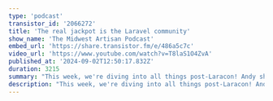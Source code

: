 ```yaml
---
type: 'podcast'
transistor_id: '2066272'
title: 'The real jackpot is the Laravel community'
show_name: 'The Midwest Artisan Podcast'
embed_url: 'https://share.transistor.fm/e/486a5c7c'
video_url: 'https://www.youtube.com/watch?v=T8laS1O4ZvA'
published_at: '2024-09-02T12:50:17.832Z'
duration: 3215
summary: "This week, we're diving into all things post-Laracon! Andy shares his wild adventure just getting to Dallas with a few unexpected twists and turns along the way"
description: "This week, we're diving into all things post-Laracon! Andy shares his wild adventure just getting to Dallas with a few unexpected twists and turns along the way. We break down the highlights from Laracon, including the exciting announcements about Laravel Cloud and the amazing talks that left us inspired and ready to code.But what truly makes Laracon special? The community. From the great conversations to the friendly faces, it's the people who make Laracon an unforgettable experience every time.Plus, Andy gives a heartfelt follow-up on his podcast idea, Artisan's Journey. He opens up about the overwhelming positive feedback he received at Laracon and how it’s fueling his passion to continue exploring the journeys of fellow developers.Andy and Dalton cap it off with their excitement about Laravel Cloud and how excited they are to see Laravel's growth in years to come.Show Links:https://cloud.laravel.com/Connect with us:Andy Hinkle - X/@andyhnkDalton McCleery - X/@DaltonMcCleery"
---
```

